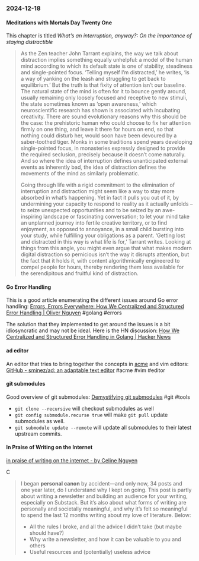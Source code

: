 ### 2024-12-18
#### Meditations with Mortals Day Twenty One
This chapter is titled _What’s an interruption, anyway?: On the importance of staying distractible_

> As the Zen teacher John Tarrant explains, the way we talk about distraction implies something equally unhelpful: a model of the human mind according to which its default state is one of stability, steadiness and single-pointed focus. ‘Telling myself I’m distracted,’ he writes, ‘is a way of yanking on the leash and struggling to get back to equilibrium.’ But the truth is that fixity of attention isn’t our baseline. The natural state of the mind is often for it to bounce gently around, usually remaining only loosely focused and receptive to new stimuli, the state sometimes known as ‘open awareness,’ which neuroscientific research has shown is associated with incubating creativity. There are sound evolutionary reasons why this should be the case: the prehistoric human who could choose to fix her attention firmly on one thing, and leave it there for hours on end, so that nothing could disturb her, would soon have been devoured by a saber-toothed tiger. Monks in some traditions spend years developing single-pointed focus, in monasteries expressly designed to provide the required seclusion, precisely because it doesn’t come naturally. And so where the idea of interruption defines unanticipated external events as inherently bad, the idea of distraction defines the movements of the mind as similarly problematic.
> 
> Going through life with a rigid commitment to the elimination of interruption and distraction might seem like a way to stay more absorbed in what’s happening. Yet in fact it pulls you out of it, by undermining your capacity to respond to reality as it actually unfolds – to seize unexpected opportunities and to be seized by an awe-inspiring landscape or fascinating conversation; to let your mind take an unplanned journey into fertile creative territory, or to find enjoyment, as opposed to annoyance, in a small child bursting into your study, while fulfilling your obligations as a parent. ‘Getting lost and distracted in this way is what life is for,’ Tarrant writes. Looking at things from this angle, you might even argue that what makes modern digital distraction so pernicious isn’t the way it disrupts attention, but the fact that it holds it, with content algorithmically engineered to compel people for hours, thereby rendering them less available for the serendipitous and fruitful kind of distraction.

#### Go Error Handling
This is a good article enumerating the different issues around Go error handling: [Errors, Errors Everywhere: How We Centralized and Structured Error Handling | Oliver Nguyen](https://olivernguyen.io/w/namespace.error/) #golang #errors

The solution that they implemented to get around the issues is a bit idiosyncratic and may not be ideal. Here is the HN discussion: [How We Centralized and Structured Error Handling in Golang | Hacker News](https://news.ycombinator.com/item?id=42447762)

#### ad editor
An editor that tries to bring together the concepts in [acme](https://en.wikipedia.org/wiki/Acme_(text_editor)) and vim editors: [GitHub - sminez/ad: an adaptable text editor](https://github.com/sminez/ad) #acme #vim #editor

#### git submodules
Good overview of git submodules: [Demystifying git submodules](https://www.cyberdemon.org/2024/03/20/submodules.html) #git #tools 

- `git clone --recursive` will checkout submodules as well
- `git config submodule.recurse true` will make `git pull` update submodules as well.
- `git submodule update --remote`  will update all submodules to their latest upstream commits.

#### In Praise of Writing on the Internet
[in praise of writing on the internet - by Celine Nguyen](https://www.personalcanon.com/p/in-praise-of-writing-on-the-internet)

C

> I began **personal canon** by accident—and only now, 34 posts and one year later, do I understand why I kept on going. This post is partly about writing a newsletter and building an audience for your writing, especially on Substack. But it’s also about what forms of writing are personally and societally meaningful, and why it’s felt so meaningful to spend the last 12 months writing about my love of literature. Below:
> 
> - All the rules I broke, and all the advice I didn’t take (but maybe should have?)
> - Why write a newsletter, and how it can be valuable to you and others
> - Useful resources and (potentially) useless advice